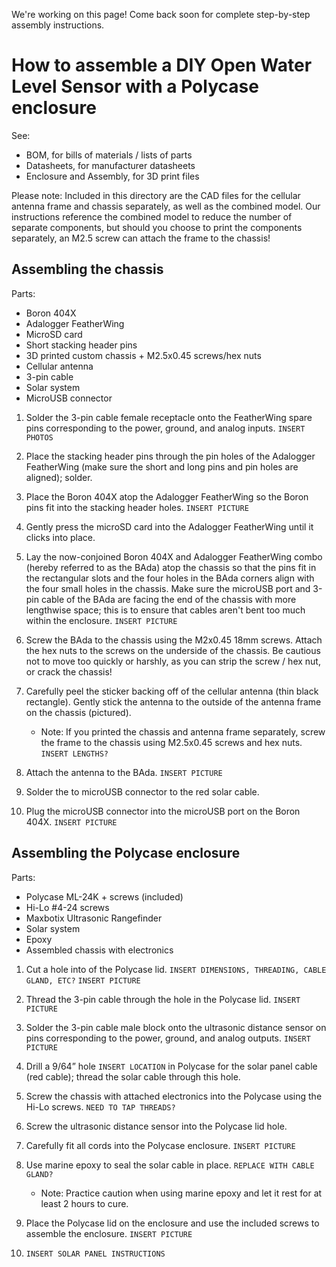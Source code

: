 We're working on this page! Come back soon for complete step-by-step assembly instructions.

# How to assemble a DIY Open Water Level Sensor with a Polycase enclosure

See:
- BOM, for bills of materials / lists of parts
- Datasheets, for manufacturer datasheets
- Enclosure and Assembly, for 3D print files

Please note: Included in this directory are the CAD files for the cellular antenna frame and chassis separately, as well as the combined model. Our instructions reference the combined model to reduce the number of separate components, but should you choose to print the components separately, an M2.5 screw can attach the frame to the chassis!

## Assembling the chassis
Parts:
- Boron 404X
- Adalogger FeatherWing
- MicroSD card
- Short stacking header pins
- 3D printed custom chassis + M2.5x0.45 screws/hex nuts
- Cellular antenna
- 3-pin cable
- Solar system
- MicroUSB connector

1. Solder the 3-pin cable female receptacle onto the FeatherWing spare pins corresponding to the power, ground, and analog inputs.
`INSERT PHOTOS`

2. Place the stacking header pins through the pin holes of the Adalogger FeatherWing (make sure the short and long pins and pin holes are aligned); solder.
3. Place the Boron 404X atop the Adalogger FeatherWing so the Boron pins fit into the stacking header holes.
`INSERT PICTURE`

3. Gently press the microSD card into the Adalogger FeatherWing until it clicks into place.
4. Lay the now-conjoined Boron 404X and Adalogger FeatherWing combo (hereby referred to as the BAda) atop the chassis so that the pins fit in the rectangular slots and the four holes in the BAda corners align with the four small holes in the chassis. Make sure the microUSB port and 3-pin cable of the BAda are facing the end of the chassis with more lengthwise space; this is to ensure that cables aren't bent too much within the enclosure.
`INSERT PICTURE`

5. Screw the BAda to the chassis using the M2x0.45 18mm screws. Attach the hex nuts to the screws on the underside of the chassis. Be cautious not to move too quickly or harshly, as you can strip the screw / hex nut, or crack the chassis!
6. Carefully peel the sticker backing off of the cellular antenna (thin black rectangle). Gently stick the antenna to the outside of the antenna frame on the chassis (pictured).
    - Note: If you printed the chassis and antenna frame separately, screw the frame to the chassis using M2.5x0.45 screws and hex nuts. `INSERT LENGTHS?`
7. Attach the antenna to the BAda.
`INSERT PICTURE`

8. Solder the to microUSB connector to the red solar cable.
9. Plug the microUSB connector into the microUSB port on the Boron 404X.
`INSERT PICTURE`


## Assembling the Polycase enclosure
Parts:
- Polycase ML-24K + screws (included)
- Hi-Lo #4-24 screws
- Maxbotix Ultrasonic Rangefinder
- Solar system
- Epoxy
- Assembled chassis with electronics

1. Cut a hole into of the Polycase lid. `INSERT DIMENSIONS, THREADING, CABLE GLAND, ETC?`
`INSERT PICTURE`

2. Thread the 3-pin cable through the hole in the Polycase lid.
`INSERT PICTURE`

3. Solder the 3-pin cable male block onto the ultrasonic distance sensor on pins corresponding to the power, ground, and analog outputs.
`INSERT PICTURE`

4. Drill a 9/64” hole `INSERT LOCATION` in Polycase for the solar panel cable (red cable); thread the solar cable through this hole.

5. Screw the chassis with attached electronics into the Polycase using the Hi-Lo screws. `NEED TO TAP THREADS?`

6. Screw the ultrasonic distance sensor into the Polycase lid hole.
7. Carefully fit all cords into the Polycase enclosure.
`INSERT PICTURE`

8. Use marine epoxy to seal the solar cable in place. `REPLACE WITH CABLE GLAND?`
    - Note: Practice caution when using marine epoxy and let it rest for at least 2 hours to cure.

9. Place the Polycase lid on the enclosure and use the included screws to assemble the enclosure.
`INSERT PICTURE`

10. `INSERT SOLAR PANEL INSTRUCTIONS`